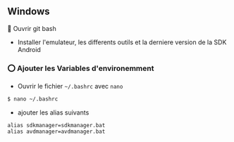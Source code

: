 


## Windows


:bookmark: Ouvrir git bash

* Installer l'emulateur, les differents outils et la derniere version de la SDK Android

### :o: Ajouter les Variables d'environemment

* Ouvrir le fichier `~/.bashrc` avec `nano`

```bash
$ nano ~/.bashrc
```

* ajouter les alias suivants

```
alias sdkmanager=sdkmanager.bat
alias avdmanager=avdmanager.bat
```


